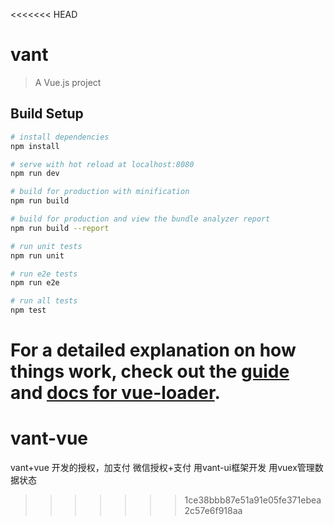 <<<<<<< HEAD
# vant

> A Vue.js project

## Build Setup

``` bash
# install dependencies
npm install

# serve with hot reload at localhost:8080
npm run dev

# build for production with minification
npm run build

# build for production and view the bundle analyzer report
npm run build --report

# run unit tests
npm run unit

# run e2e tests
npm run e2e

# run all tests
npm test
```

For a detailed explanation on how things work, check out the [guide](http://vuejs-templates.github.io/webpack/) and [docs for vue-loader](http://vuejs.github.io/vue-loader).
=======
# vant-vue
vant+vue 开发的授权，加支付
微信授权+支付  用vant-ui框架开发  用vuex管理数据状态
>>>>>>> 1ce38bbb87e51a91e05fe371ebea2c57e6f918aa
